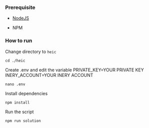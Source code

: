### Prerequisite

- [NodeJS](https://nodejs.org/en/)

- NPM



### How to run

Change directory to ```heic```

```shell
cd ./heic
```

Create .env and edit the variable
PRIVATE_KEY=YOUR PRIVATE KEY
INERY_ACCOUNT=YOUR INERY ACCOUNT

```shell
nano .env
```

Install dependencies

```shell
npm install
```

Run the script

```
npm run solution
```
